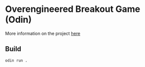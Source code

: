 # Overengineered Breakout Game (Odin)

More information on the project [here](https://bolducke.github.io/projects/)

## Build

```bash
odin run .
```
